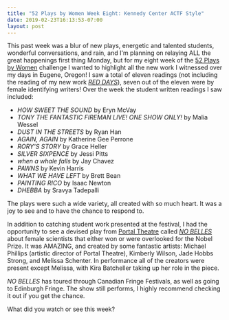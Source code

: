```yaml
---
title: "52 Plays by Women Week Eight: Kennedy Center ACTF Style"
date: 2019-02-23T16:13:53-07:00
layout: post
---
```


This past week was a blur of new plays, energetic and talented students, wonderful conversations, and rain, and I'm planning on relaying ALL the great happenings first thing Monday, but for my eight week of the [52 Plays by Women](https://twitter.com/52playsbywomen) challenge I wanted to highlight all the new work I witnessed over my days in Eugene, Oregon! I saw a total of eleven readings (not including the reading of my new work [*RED DAYS*](https://newplayexchange.org/plays/232234/red-days)), seven out of the eleven were by female identifying writers! Over the week the student written readings I saw included:

* *HOW SWEET THE SOUND* by Eryn McVay  
* *TONY THE FANTASTIC FIREMAN LIVE! ONE SHOW ONLY!* by Malia Wessel  
* *DUST IN THE STREETS* by Ryan Han  
* *AGAIN, AGAIN* by Katherine Gee Perrone  
* *RORY'S STORY* by Grace Heller  
* *SILVER SIXPENCE* by Jessi Pitts  
* *when a whale falls* by Jay Chavez    
* *PAWNS* by Kevin Harris  
* *WHAT WE HAVE LEFT* by Brett Bean  
* *PAINTING RICO* by Isaac Newton  
* *DHEBBA* by Sravya Tadepalli  

The plays were such a wide variety, all created with so much heart. It was a joy to see and to have the chance to respond to.

In addition to catching student work presented at the festival, I had the opportunity to see a devised play from [Portal Theatre](https://www.portaltheatre.com/the-company---friends.html) called [*NO BELLES*](https://www.portaltheatre.com/our-blog.html) about female scientists that either won or were overlooked for the Nobel Prize. It was AMAZING, and created by some fantastic artists: Michael Phillips (artistic director of Portal Theatre), Kimberly Wilson, Jade Hobbs Strong, and Melissa Schenter. In performance all of the creators were present except Melissa, with Kira Batcheller taking up her role in the piece.

*NO BELLES* has toured through Canadian Fringe Festivals, as well as going to Edinburgh Fringe. The show still performs, I highly recommend checking it out if you get the chance.

What did you watch or see this week?
